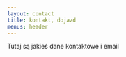 ```yaml
---
layout: contact
title: kontakt, dojazd
menus: header
---
```


Tutaj są jakieś dane kontaktowe i email
